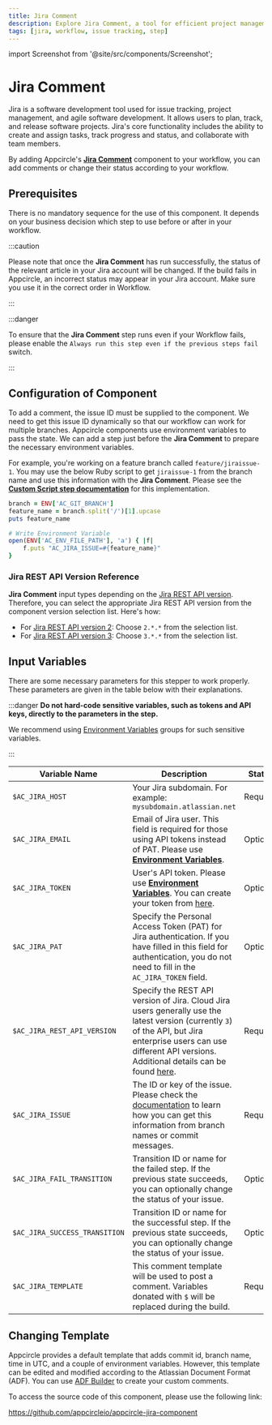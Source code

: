 ```yaml
---
title: Jira Comment
description: Explore Jira Comment, a tool for efficient project management and issue tracking. Enhance your workflow with Appcircle's integration.
tags: [jira, workflow, issue tracking, step]
---
```


import Screenshot from '@site/src/components/Screenshot';

# Jira Comment

Jira is a software development tool used for issue tracking, project management, and agile software development. It allows users to plan, track, and release software projects. Jira's core functionality includes the ability to create and assign tasks, track progress and status, and collaborate with team members.

By adding Appcircle's [**Jira Comment**](https://github.com/appcircleio/appcircle-jira-component/) component to your workflow, you can add comments or change their status according to your workflow.

<Screenshot url='https://cdn.appcircle.io/docs/assets/jira-component1.png' />

## Prerequisites

There is no mandatory sequence for the use of this component. It depends on your business decision which step to use before or after in your workflow.

:::caution

Please note that once the **Jira Comment** has run successfully, the status of the relevant article in your Jira account will be changed. If the build fails in Appcircle, an incorrect status may appear in your Jira account. Make sure you use it in the correct order in Workflow.

:::

:::danger

To ensure that the **Jira Comment** step runs even if your Workflow fails, please enable the `Always run this step even if the previous steps fail` switch.

<Screenshot url='https://cdn.appcircle.io/docs/assets/BE3199-jiraPrerequisites.png' />

:::

## Configuration of Component

To add a comment, the issue ID must be supplied to the component. We need to get this issue ID dynamically so that our workflow can work for multiple branches. Appcircle components use environment variables to pass the state. We can add a step just before the **Jira Comment** to prepare the necessary environment variables.

For example, you're working on a feature branch called `feature/jiraissue-1`. You may use the below Ruby script to get `jiraissue-1` from the branch name and use this information with the **Jira Comment**. Please see the [**Custom Script step documentation**](/workflows/common-workflow-steps/custom-script) for this implementation.

```ruby
branch = ENV['AC_GIT_BRANCH']
feature_name = branch.split('/')[1].upcase
puts feature_name

# Write Environment Variable
open(ENV['AC_ENV_FILE_PATH'], 'a') { |f|
    f.puts "AC_JIRA_ISSUE=#{feature_name}"
}
```

### Jira REST API Version Reference

**Jira Comment** input types depending on the [Jira REST API version](https://developer.atlassian.com/server/jira/platform/rest-apis/#uri-structure). Therefore, you can select the appropriate Jira REST API version from the component version selection list. Here's how:

- For [Jira REST API version 2](https://developer.atlassian.com/cloud/jira/platform/rest/v2/intro/#version): Choose `2.*.*` from the selection list.
- For [Jira REST API version 3](https://developer.atlassian.com/cloud/jira/platform/rest/v3/intro/#version): Choose `3.*.*` from the selection list.

<Screenshot url='https://cdn.appcircle.io/docs/assets/BE3199-jiraAPIVersion.png' />

## Input Variables

There are some necessary parameters for this stepper to work properly. These parameters are given in the table below with their explanations.

<Screenshot url='https://cdn.appcircle.io/docs/assets/BE3199-jiraInput.png' />

:::danger
**Do not hard-code sensitive variables, such as tokens and API keys, directly to the parameters in the step.**

We recommend using [Environment Variables](/environment-variables/) groups for such sensitive variables.

:::

| Variable Name                 | Description                                                                                                                                                                           | Status   |
| ----------------------------- | ------------------------------------------------------------------------------------------------------------------------------------------------------------------------------------- | -------- |
| `$AC_JIRA_HOST`               | Your Jira subdomain. For example: `mysubdomain.atlassian.net`                                                                                                                         | Required |
| `$AC_JIRA_EMAIL`              | Email of Jira user. This field is required for those using API tokens instead of PAT. Please use [**Environment Variables**](/environment-variables/).        | Optional |
| `$AC_JIRA_TOKEN`              | User's API token. Please use [**Environment Variables**](/environment-variables/). You can create your token from [here](https://id.atlassian.com/manage-profile/security/api-tokens). | Optional |
| `$AC_JIRA_PAT`              | Specify the Personal Access Token (PAT) for Jira authentication. If you have filled in this field for authentication, you do not need to fill in the `AC_JIRA_TOKEN` field. | Optional |
| `$AC_JIRA_REST_API_VERSION`  | Specify the REST API version of Jira. Cloud Jira users generally use the latest version (currently `3`) of the API, but Jira enterprise users can use different API versions. Additional details can be found [here](#jira-rest-api-version-reference). | Required |
| `$AC_JIRA_ISSUE`              | The ID or key of the issue. Please check the [documentation](https://docs.appcircle.io/integrations/jira-integration) to learn how you can get this information from branch names or commit messages. | Required |
| `$AC_JIRA_FAIL_TRANSITION`    | Transition ID or name for the failed step. If the previous state succeeds, you can optionally change the status of your issue.                                                        | Optional |
| `$AC_JIRA_SUCCESS_TRANSITION` | Transition ID or name for the successful step. If the previous state succeeds, you can optionally change the status of your issue.                                                    | Optional |
| `$AC_JIRA_TEMPLATE`           | This comment template will be used to post a comment. Variables donated with `$` will be replaced during the build.                                                                   | Required |

## Changing Template

Appcircle provides a default template that adds commit id, branch name, time in UTC, and a couple of environment variables. However, this template can be edited and modified according to the Atlassian Document Format (ADF). You can use [ADF Builder](https://developer.atlassian.com/cloud/jira/platform/apis/document/playground/) to create your custom comments.

To access the source code of this component, please use the following link:

https://github.com/appcircleio/appcircle-jira-component
